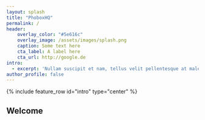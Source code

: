 ```yaml
---
layout: splash
title: "PhoboxHQ"
permalink: /
header:
    overlay_color: "#5e616c"
    overlay_image: /assets/images/splash.png
    caption: Some text here
    cta_label: A label here
    cta_url: http://google.de
intro: 
  - excerpt: 'Nullam suscipit et nam, tellus velit pellentesque at malesuada, enim eaque. Quis nulla, netus tempor in diam gravida tincidunt, *proin faucibus* voluptate felis id sollicitudin. Centered with `type="center"`'
author_profile: false
---
```


{% include feature_row id="intro" type="center" %}

## Welcome
